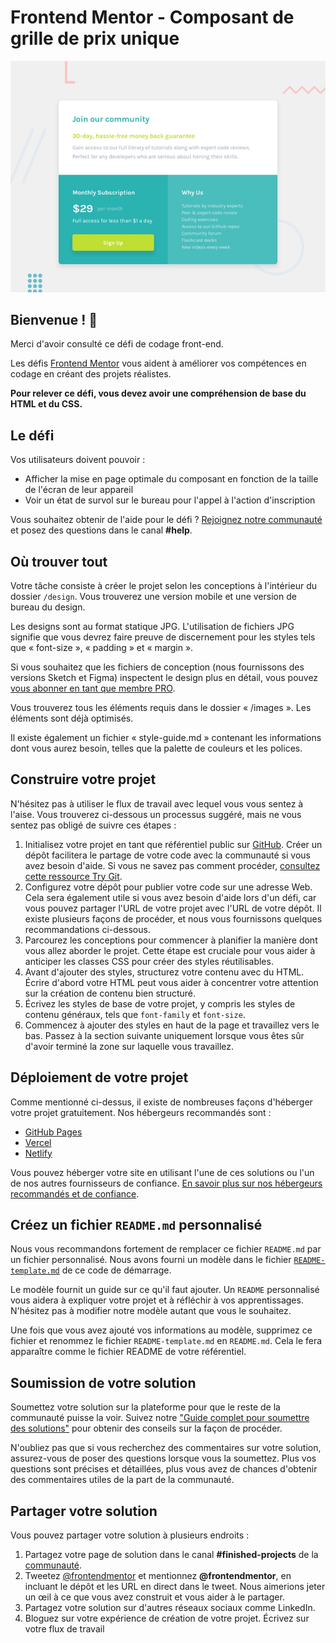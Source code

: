 # Frontend Mentor - Composant de grille de prix unique

![Aperçu de conception pour le défi de codage du composant de grille de prix unique](./design/desktop-preview.jpg)

## Bienvenue ! 👋

Merci d'avoir consulté ce défi de codage front-end.

Les défis [Frontend Mentor](https://www.frontendmentor.io) vous aident à améliorer vos compétences en codage en créant des projets réalistes.

**Pour relever ce défi, vous devez avoir une compréhension de base du HTML et du CSS.**

## Le défi

Vos utilisateurs doivent pouvoir :

- Afficher la mise en page optimale du composant en fonction de la taille de l'écran de leur appareil
- Voir un état de survol sur le bureau pour l'appel à l'action d'inscription

Vous souhaitez obtenir de l'aide pour le défi ? [Rejoignez notre communauté](https://www.frontendmentor.io/community) et posez des questions dans le canal **#help**.

## Où trouver tout

Votre tâche consiste à créer le projet selon les conceptions à l'intérieur du dossier `/design`. Vous trouverez une version mobile et une version de bureau du design.

Les designs sont au format statique JPG. L'utilisation de fichiers JPG signifie que vous devrez faire preuve de discernement pour les styles tels que « font-size », « padding » et « margin ».

Si vous souhaitez que les fichiers de conception (nous fournissons des versions Sketch et Figma) inspectent le design plus en détail, vous pouvez [vous abonner en tant que membre PRO](https://www.frontendmentor.io/pro).

Vous trouverez tous les éléments requis dans le dossier « /images ». Les éléments sont déjà optimisés.

Il existe également un fichier « style-guide.md » contenant les informations dont vous aurez besoin, telles que la palette de couleurs et les polices.

## Construire votre projet

N'hésitez pas à utiliser le flux de travail avec lequel vous vous sentez à l'aise. Vous trouverez ci-dessous un processus suggéré, mais ne vous sentez pas obligé de suivre ces étapes :

1. Initialisez votre projet en tant que référentiel public sur [GitHub](https://github.com/). Créer un dépôt facilitera le partage de votre code avec la communauté si vous avez besoin d'aide. Si vous ne savez pas comment procéder, [consultez cette ressource Try Git](https://try.github.io/).
2. Configurez votre dépôt pour publier votre code sur une adresse Web. Cela sera également utile si vous avez besoin d'aide lors d'un défi, car vous pouvez partager l'URL de votre projet avec l'URL de votre dépôt. Il existe plusieurs façons de procéder, et nous vous fournissons quelques recommandations ci-dessous.
3. Parcourez les conceptions pour commencer à planifier la manière dont vous allez aborder le projet. Cette étape est cruciale pour vous aider à anticiper les classes CSS pour créer des styles réutilisables.
4. Avant d'ajouter des styles, structurez votre contenu avec du HTML. Écrire d'abord votre HTML peut vous aider à concentrer votre attention sur la création de contenu bien structuré.
5. Écrivez les styles de base de votre projet, y compris les styles de contenu généraux, tels que `font-family` et `font-size`.
6. Commencez à ajouter des styles en haut de la page et travaillez vers le bas. Passez à la section suivante uniquement lorsque vous êtes sûr d'avoir terminé la zone sur laquelle vous travaillez.

## Déploiement de votre projet

Comme mentionné ci-dessus, il existe de nombreuses façons d'héberger votre projet gratuitement. Nos hébergeurs recommandés sont :

- [GitHub Pages](https://pages.github.com/)
- [Vercel](https://vercel.com/)
- [Netlify](https://www.netlify.com/)

Vous pouvez héberger votre site en utilisant l'une de ces solutions ou l'un de nos autres fournisseurs de confiance. [En savoir plus sur nos hébergeurs recommandés et de confiance](https://medium.com/frontend-mentor/frontend-mentor-trusted-hosting-providers-bf000dfebe).

## Créez un fichier `README.md` personnalisé

Nous vous recommandons fortement de remplacer ce fichier `README.md` par un fichier personnalisé. Nous avons fourni un modèle dans le fichier [`README-template.md`](./README-template.md) de ce code de démarrage.

Le modèle fournit un guide sur ce qu'il faut ajouter. Un `README` personnalisé vous aidera à expliquer votre projet et à réfléchir à vos apprentissages. N'hésitez pas à modifier notre modèle autant que vous le souhaitez.

Une fois que vous avez ajouté vos informations au modèle, supprimez ce fichier et renommez le fichier `README-template.md` en `README.md`. Cela le fera apparaître comme le fichier README de votre référentiel.

## Soumission de votre solution

Soumettez votre solution sur la plateforme pour que le reste de la communauté puisse la voir. Suivez notre ["Guide complet pour soumettre des solutions"](https://medium.com/frontend-mentor/a-complete-guide-to-submitting-solutions-on-frontend-mentor-ac6384162248) pour obtenir des conseils sur la façon de procéder.

N'oubliez pas que si vous recherchez des commentaires sur votre solution, assurez-vous de poser des questions lorsque vous la soumettez. Plus vos questions sont précises et détaillées, plus vous avez de chances d'obtenir des commentaires utiles de la part de la communauté.

## Partager votre solution

Vous pouvez partager votre solution à plusieurs endroits :

1. Partagez votre page de solution dans le canal **#finished-projects** de la [communauté](https://www.frontendmentor.io/community).
2. Tweetez [@frontendmentor](https://twitter.com/frontendmentor) et mentionnez **@frontendmentor**, en incluant le dépôt et les URL en direct dans le tweet. Nous aimerions jeter un œil à ce que vous avez construit et vous aider à le partager.
3. Partagez votre solution sur d'autres réseaux sociaux comme LinkedIn.
4. Bloguez sur votre expérience de création de votre projet. Écrivez sur votre flux de travail
